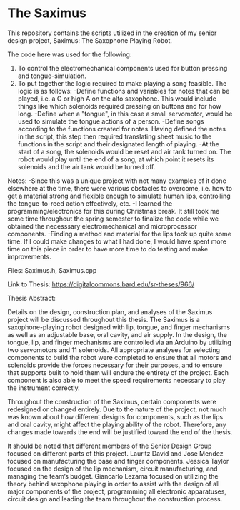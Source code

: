 # The Saximus

This repository contains the scripts utilized in the creation of my senior design project, Saximus: The Saxophone Playing Robot.

The code here was used for the following:
1. To control the electromechanical components used for button pressing and tongue-simulation.
2. To put together the logic required to make playing a song feasible. 
The logic is as follows:
-Define functions and variables for notes that can be played, i.e. a G or high A on the alto saxophone. This would include things like which solenoids required pressing on buttons and for how long.
-Define when a "tongue", in this case a small servomotor, would be used to simulate the tongue actions of a person.
-Define songs according to the functions created for notes. Having defined the notes in the script, this step then required translating sheet music to the functions in the script and their designated length of playing. 
-At the start of a song, the solenoids would be reset and air tank turned on. The robot would play until the end of a song, at which point it resets its solenoids and the air tank would be turned off.

Notes:
-Since this was a unique projcet with not many examples of it done elsewhere at the time, there were various obstacles to overcome, i.e. how to get a material strong and flexible enough to simulate human lips, controlling the tongue-to-reed action effectively, etc. 
-I learned the programming/electronics for this during Christmas break. It still took me some time throughout the spring semester to finalize the code while we obtained the necesssary electromechanical and microprocessor components. 
-Finding a method and material for the lips took up quite some time. If I could make changes to what I had done, I would have spent more time on this piece in order to have more time to do testing and make improvements. 

Files: Saximus.h, Saximus.cpp

Link to Thesis:
https://digitalcommons.bard.edu/sr-theses/966/

Thesis Abstract: 

Details on the design, construction plan, and analyses of the Saximus project will be discussed throughout this thesis. The Saximus is a saxophone-playing robot designed with lip, tongue, and finger mechanisms as well as an adjustable base, oral cavity, and air supply. In the design, the tongue, lip, and finger mechanisms are controlled via an Arduino by utilizing two servomotors and 11 solenoids. All appropriate analyses for selecting components to build the robot were completed to ensure that all motors and solenoids provide the forces necessary for their purposes, and to ensure that supports built to hold them will endure the entirety of the project. Each component is also able to meet the speed requirements necessary to play the instrument correctly. 

Throughout the construction of the Saximus, certain components were redesigned or changed entirely. Due to the nature of the project, not much was known about how different designs for components, such as the lips and oral cavity, might affect the playing ability of the robot. Therefore, any changes made towards the end will be justified toward the end of the thesis. 

It should be noted that different members of the Senior Design Group focused on different parts of this project. Lauritz David and Jose Mendez focused on manufacturing the base and finger components. Jessica Taylor focused on the design of the lip mechanism, circuit manufacturing, and managing the team’s budget. Giancarlo Lezama focused on utilizing the theory behind saxophone playing in order to assist with the design of all major components of the project, programming all electronic apparatuses, circuit design and leading the team throughout the construction process.
